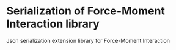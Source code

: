 # Serialization of Force-Moment Interaction library
Json serialization extension library for Force-Moment Interaction
